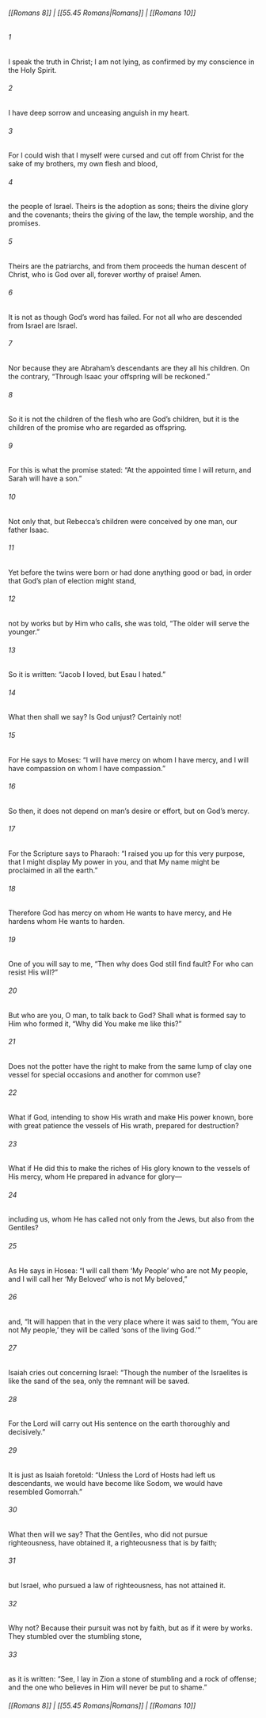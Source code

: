 
###### [[Romans 8]] | [[55.45 Romans|Romans]] | [[Romans 10]]

###### 1
I speak the truth in Christ; I am not lying, as confirmed by my conscience in the Holy Spirit.
###### 2
I have deep sorrow and unceasing anguish in my heart.
###### 3
For I could wish that I myself were cursed and cut off from Christ for the sake of my brothers, my own flesh and blood,
###### 4
the people of Israel. Theirs is the adoption as sons; theirs the divine glory and the covenants; theirs the giving of the law, the temple worship, and the promises.
###### 5
Theirs are the patriarchs, and from them proceeds the human descent of Christ, who is God over all, forever worthy of praise! Amen.
###### 6
It is not as though God’s word has failed. For not all who are descended from Israel are Israel.
###### 7
Nor because they are Abraham’s descendants are they all his children. On the contrary, “Through Isaac your offspring will be reckoned.”
###### 8
So it is not the children of the flesh who are God’s children, but it is the children of the promise who are regarded as offspring.
###### 9
For this is what the promise stated: “At the appointed time I will return, and Sarah will have a son.”
###### 10
Not only that, but Rebecca’s children were conceived by one man, our father Isaac.
###### 11
Yet before the twins were born or had done anything good or bad, in order that God’s plan of election might stand,
###### 12
not by works but by Him who calls, she was told, “The older will serve the younger.”
###### 13
So it is written: “Jacob I loved, but Esau I hated.”
###### 14
What then shall we say? Is God unjust? Certainly not!
###### 15
For He says to Moses: “I will have mercy on whom I have mercy, and I will have compassion on whom I have compassion.”
###### 16
So then, it does not depend on man’s desire or effort, but on God’s mercy.
###### 17
For the Scripture says to Pharaoh: “I raised you up for this very purpose, that I might display My power in you, and that My name might be proclaimed in all the earth.”
###### 18
Therefore God has mercy on whom He wants to have mercy, and He hardens whom He wants to harden.
###### 19
One of you will say to me, “Then why does God still find fault? For who can resist His will?”
###### 20
But who are you, O man, to talk back to God? Shall what is formed say to Him who formed it, “Why did You make me like this?”
###### 21
Does not the potter have the right to make from the same lump of clay one vessel for special occasions and another for common use?
###### 22
What if God, intending to show His wrath and make His power known, bore with great patience the vessels of His wrath, prepared for destruction?
###### 23
What if He did this to make the riches of His glory known to the vessels of His mercy, whom He prepared in advance for glory—
###### 24
including us, whom He has called not only from the Jews, but also from the Gentiles?
###### 25
As He says in Hosea: “I will call them ‘My People’ who are not My people, and I will call her ‘My Beloved’ who is not My beloved,”
###### 26
and, “It will happen that in the very place where it was said to them, ‘You are not My people,’ they will be called ‘sons of the living God.’”
###### 27
Isaiah cries out concerning Israel: “Though the number of the Israelites is like the sand of the sea, only the remnant will be saved.
###### 28
For the Lord will carry out His sentence on the earth thoroughly and decisively.”
###### 29
It is just as Isaiah foretold: “Unless the Lord of Hosts had left us descendants, we would have become like Sodom, we would have resembled Gomorrah.”
###### 30
What then will we say? That the Gentiles, who did not pursue righteousness, have obtained it, a righteousness that is by faith;
###### 31
but Israel, who pursued a law of righteousness, has not attained it.
###### 32
Why not? Because their pursuit was not by faith, but as if it were by works. They stumbled over the stumbling stone,
###### 33
as it is written: “See, I lay in Zion a stone of stumbling and a rock of offense; and the one who believes in Him will never be put to shame.”

###### [[Romans 8]] | [[55.45 Romans|Romans]] | [[Romans 10]]
